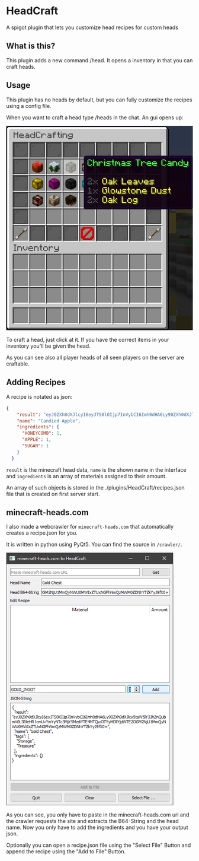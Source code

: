 # HeadCraft
A spigot plugin that lets you customize head recipes for custom heads

## What is this?

This plugin adds a new command /head. It opens a inventory in that you can craft heads. 

## Usage

This plugin has no heads by default, but you can fully customize the recipes using a config file.

When you want to craft a head type /heads in the chat. An gui opens up:

![Example HeadCraft GUI](/src/img/headcraft.png)

To craft a head, just click at it. If you have the correct items in your inventory you'll be given the head.

As you can see also all player heads of all seen players on the server are craftable.

## Adding Recipes

A recipe is notated as json:

```json
{
    "result": "eyJ0ZXh0dXJlcyI6eyJTS0lOIjp7InVybCI6Imh0dHA6Ly90ZXh0dXJlcy5taW5lY3JhZnQubmV0L3RleHR1cmUvMWZhNThiNGE0MzMwOWM0YWJiNGVkMzU1NDQ4NmZkMWJiOTUyY2MyNmFmMDlkZTZiYmRmNDYxZDMwNDkzMGU4MyJ9fX0=",
    "name": "Candied Apple",
    "ingredients": {
      "HONEYCOMB": 1,
      "APPLE": 1,
      "SUGAR": 1
    }
  }
```

`result` is the minecraft head data, `name` is the shown name in the interface and `ingredients` is an array of materials assigned to their amount.

An array of such objects is stored in the ./plugins/HeadCraft/recipes.json file that is created on first server start.

## minecraft-heads.com

I also made a webcrawler for `minecraft-heads.com` that automatically creates a recipe.json for you.

It is written in python using PyQt5. You can find the source in `/crawler/`.

![Crawler Screenshot](/src/img/crawler.png) 

As you can see, you only have to paste in the minecraft-heads.com url and the crawler requests the site and extracts the B64-String and the head name. Now you only have to add the ingredients and you have your output json.

Optionally you can open a recipe.json file using the "Select File" Button and append the recipe using the "Add to File" Button.